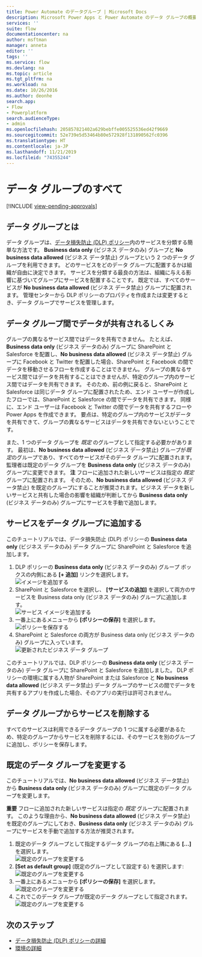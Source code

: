```yaml
---
title: Power Automate のデータグループ | Microsoft Docs
description: Microsoft Power Apps と Power Automate のデータ グループの概要
services: ''
suite: flow
documentationcenter: na
author: msftman
manager: anneta
editor: ''
tags: ''
ms.service: flow
ms.devlang: na
ms.topic: article
ms.tgt_pltfrm: na
ms.workload: na
ms.date: 10/26/2016
ms.author: deonhe
search.app:
- Flow
- Powerplatform
search.audienceType:
- admin
ms.openlocfilehash: 205857821402a629bebffe005525536ed42f9669
ms.sourcegitcommit: 52e739e5d53464b80e572928f131890562fc0396
ms.translationtype: HT
ms.contentlocale: ja-JP
ms.lasthandoff: 11/21/2019
ms.locfileid: "74355244"
---
```

# <a name="learn-all-about-data-groups"></a>データ グループのすべて
[!INCLUDE [view-pending-approvals](includes/cc-rebrand.md)]
## <a name="what-is-a-data-group"></a>データ グループとは
データ グループは、[データ損失防止 (DLP) ポリシー](prevent-data-loss.md)内のサービスを分類する簡単な方法です。 **Business data only** (ビジネス データのみ) グループと **No business data allowed** (ビジネス データ禁止) グループという 2 つのデータ グループを利用できます。 どのサービスをどのデータ グループに配置するかは組織が自由に決定できます。 サービスを分類する最良の方法は、組織に与える影響に基づいてグループにサービスを配置することです。 既定では、すべてのサービスが **No business data allowed** (ビジネス データ禁止) グループに配置されます。 管理センターから DLP ポリシーのプロパティを作成または変更するとき、データ グループでサービスを管理します。

## <a name="how-data-is-shared-between-data-groups"></a>データ グループ間でデータが共有されるしくみ
グループの異なるサービス間ではデータを共有できません。 たとえば、**Business data only** (ビジネス データのみ) グループに SharePoint と Salesforce を配置し、**No business data allowed** (ビジネス データ禁止) グループに Facebook と Twitter を配置した場合、SharePoint と Facebook の間でデータを移動させるフローを作成することはできません。 グループの異なるサービス間ではデータを共有することはできませんが、特定のグループ内のサービス間ではデータを共有できます。 そのため、前の例に戻ると、SharePoint と Salesforce は同じデータ グループに配置されたため、エンド ユーザーが作成したフローでは、SharePoint と Salesforce の間でデータを共有できます。 同様に、エンド ユーザーは Facebook と Twitter の間でデータを共有するフローや Power Apps を作成できます。 要点は、特定のグループ内のサービスがデータを共有できて、グループの異なるサービスはデータを共有できないということです。  

また、1 つのデータ グループを *既定* のグループとして指定する必要かがあります。 最初は、**No business data allowed** (ビジネス データ禁止) グループが*既定*のグループであり、すべてのサービスがそのデータ グループに配置されます。 監理者は既定のデータ グループを **Business data only** (ビジネス データのみ) グループに変更できます。 **注** フローに追加された新しいサービスは指定の *既定* グループに配置されます。 そのため、**No business data allowed** (ビジネス データ禁止) を既定のグループにすることが推奨されます。ビジネス データを新しいサービスと共有した場合の影響を組織が判断してから **Business data only** (ビジネス データのみ) グループにサービスを手動で追加します。

## <a name="add-services-to-a-data-group"></a>サービスをデータ グループに追加する
このチュートリアルでは、データ損失防止 (DLP) ポリシーの **Business data only** (ビジネス データのみ) データ グループに SharePoint と Salesforce を追加します。 

1. DLP ポリシーの **Business data only** (ビジネス データのみ) グループ ボックスの内側にある **[+ 追加]** リンクを選択します。    
   ![イメージを追加する](./media/introduction-to-data-groups/add-to-data-group-1.png)  
2. SharePoint と Salesforce を選択し、 **[サービスの追加]** を選択して両方のサービスを Business data only (ビジネス データのみ) グループに追加します。    
   ![サービス イメージを追加する](./media/introduction-to-data-groups/add-to-data-group-2.png)  
3. 一番上にあるメニューから **[ポリシーの保存]** を選択します。  
   ![ポリシーを保存する](./media/introduction-to-data-groups/add-to-data-group-4.png) 
4. SharePoint と Salesforce の両方が Business data only (ビジネス データのみ) グループに入っています。  
   ![更新されたビジネス データ グループ](./media/introduction-to-data-groups/add-to-data-group-3.png)   

このチュートリアルでは、DLP ポリシーの **Business data only** (ビジネス データのみ) データ グループに SharePoint と Salesforce を追加しました。 DLP ポリシーの環境に属する人物が SharePoint または Salesforce と **No business data allowed** (ビジネス データ禁止) データ グループのサービスの間でデータを共有するアプリを作成した場合、そのアプリの実行は許可されません。

## <a name="remove-services-from-a-data-group"></a>データ グループからサービスを削除する
すべてのサービスは利用できるデータ グループの 1 つに属する必要があるため、特定のグループからサービスを削除するには、そのサービスを別のグループに追加し、ポリシーを保存します。  

## <a name="change-the-default-data-group"></a>既定のデータ グループを変更する
このチュートリアルでは、**No business data allowed** (ビジネス データ禁止) から **Business data only** (ビジネス データのみ) グループに既定のデータ グループを変更します。  

**重要** フローに追加された新しいサービスは指定の *既定* グループに配置されます。 このような理由から、**No business data allowed** (ビジネス データ禁止) を既定のグループにしておき、**Business data only** (ビジネス データのみ) グループにサービスを手動で追加する方法が推奨されます。

1. 既定のデータ グループとして指定するデータ グループの右上隅にある **[...]** を選択します。    
   ![既定のグループを変更する](./media/introduction-to-data-groups/default-data-group-0.png)  
2. **[Set as default group]** (既定のグループとして設定する) を選択します:  
   ![既定のグループを変更する](./media/introduction-to-data-groups/default-data-group-1.png)   
3. 一番上にあるメニューから **[ポリシーの保存]** を選択します。  
   ![既定のグループを変更する](./media/introduction-to-data-groups/add-to-data-group-4.png) 
4. これでこのデータ グループが既定のデータ グループとして指定されます。  
   ![既定のグループを変更する](./media/introduction-to-data-groups/default-data-group-2.png)   

## <a name="next-steps"></a>次のステップ
* [データ損失防止 (DLP) ポリシーの詳細](prevent-data-loss.md)
* [環境の詳細](environments-overview-admin.md)   

